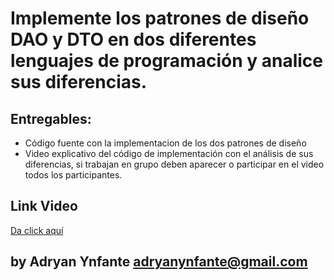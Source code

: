 # Implemente los patrones de diseño DAO y DTO en dos diferentes lenguajes de programación y analice sus diferencias.

## Entregables:

- Código fuente  con la implementacion de los dos patrones de diseño 
- Video explicativo del código de implementación con el análisis de sus diferencias, si trabajan en grupo deben aparecer o participar en el video todos los participantes.

## Link Video
[Da click aquí]([https://fir-83199.web.app/preguntas](https://www.youtube.com/watch?v=fUAh3sfng5Q&ab_channel=Adryanynfante))

## by Adryan Ynfante adryanynfante@gmail.com


